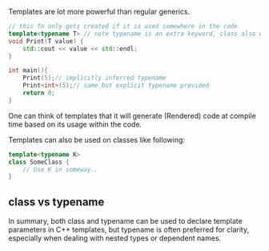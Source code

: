 Templates are lot more powerful than regular generics.

```cpp
// this fn only gets created if it is used somewhere in the code
template<typename T> // note typename is an extra keyword, class also works
void Print(T value) {
    std::cout << value << std::endl;
}

int main(){
    Print(5);// implicitly inferred typename
    Print<int>(5);// same but explicit typename provided
    return 0;
}
```

One can think of templates that it will generate (Rendered) code at compile time
based on its usage within the code.

Templates can also be used on classes like following:
```cpp
template<typename K>
class SomeClass {
    // Use K in someway..
}
```

## class vs typename

In summary, both class and typename can be used to declare template parameters in C++ templates, but typename is often preferred for clarity, especially when dealing with nested types or dependent names.

